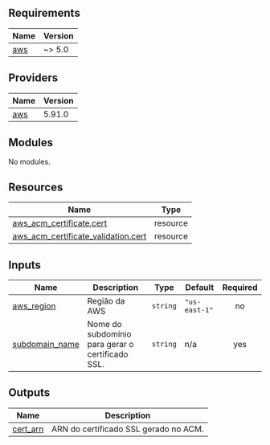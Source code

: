 <!-- BEGIN_TF_DOCS -->
## Requirements

| Name | Version |
|------|---------|
| <a name="requirement_aws"></a> [aws](#requirement\_aws) | ~> 5.0 |

## Providers

| Name | Version |
|------|---------|
| <a name="provider_aws"></a> [aws](#provider\_aws) | 5.91.0 |

## Modules

No modules.

## Resources

| Name | Type |
|------|------|
| [aws_acm_certificate.cert](https://registry.terraform.io/providers/hashicorp/aws/latest/docs/resources/acm_certificate) | resource |
| [aws_acm_certificate_validation.cert](https://registry.terraform.io/providers/hashicorp/aws/latest/docs/resources/acm_certificate_validation) | resource |

## Inputs

| Name | Description | Type | Default | Required |
|------|-------------|------|---------|:--------:|
| <a name="input_aws_region"></a> [aws\_region](#input\_aws\_region) | Região da AWS | `string` | `"us-east-1"` | no |
| <a name="input_subdomain_name"></a> [subdomain\_name](#input\_subdomain\_name) | Nome do subdomínio para gerar o certificado SSL. | `string` | n/a | yes |

## Outputs

| Name | Description |
|------|-------------|
| <a name="output_cert_arn"></a> [cert\_arn](#output\_cert\_arn) | ARN do certificado SSL gerado no ACM. |
<!-- END_TF_DOCS -->